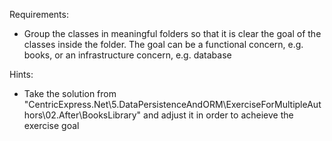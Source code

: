 Requirements:
- Group the classes in meaningful folders so that it is clear the goal of the classes inside the folder. The goal can be a functional concern, e.g. books, or an infrastructure concern, e.g. database

Hints:
- Take the solution from "CentricExpress.Net\5.DataPersistenceAndORM\ExerciseForMultipleAuthors\02.After\BooksLibrary" and adjust it in order to acheieve the exercise goal
